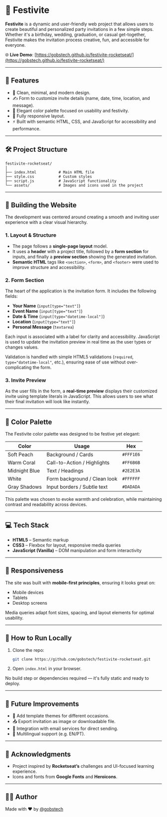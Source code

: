 # 🎉 Festivite

**Festivite** is a dynamic and user-friendly web project that allows users to create beautiful and personalized party invitations in a few simple steps. Whether it's a birthday, wedding, graduation, or casual get-together, Festivite makes the invitation process creative, fun, and accessible for everyone.

🌐 **Live Demo**: [https://gobstech.github.io/festivite-rocketseat/](https://gobstech.github.io/festivite-rocketseat/)

---

## 📌 Features

- 🌟 Clean, minimal, and modern design.
- ✍️ Form to customize invite details (name, date, time, location, and message).
- 🎨 Elegant color palette focused on usability and festivity.
- 📱 Fully responsive layout.
- ⚡ Built with semantic HTML, CSS, and JavaScript for accessibility and performance.

---

## 🛠️ Project Structure

```
festivite-rocketseat/
│
├── index.html          # Main HTML file
├── style.css           # Custom styles
├── script.js           # JavaScript functionality
└── assets/             # Images and icons used in the project
```

---

## 🧱 Building the Website

The development was centered around creating a smooth and inviting user experience with a clear visual hierarchy.

### 1. **Layout & Structure**

- The page follows a **single-page layout** model.
- It uses a **header** with a project title, followed by a **form section** for inputs, and finally a **preview section** showing the generated invitation.
- **Semantic HTML** tags like `<section>`, `<form>`, and `<footer>` were used to improve structure and accessibility.

### 2. **Form Section**

The heart of the application is the invitation form. It includes the following fields:

- **Your Name** (`input[type="text"]`)
- **Event Name** (`input[type="text"]`)
- **Date & Time** (`input[type="datetime-local"]`)
- **Location** (`input[type="text"]`)
- **Personal Message** (`textarea`)

Each input is associated with a label for clarity and accessibility. JavaScript is used to update the invitation preview in real time as the user types or changes values.

Validation is handled with simple HTML5 validations (`required`, `type="datetime-local"`, etc.), ensuring ease of use without over-complicating the form.

### 3. **Invite Preview**

As the user fills in the form, a **real-time preview** displays their customized invite using template literals in JavaScript. This allows users to see what their final invitation will look like instantly.

---

## 🎨 Color Palette

The Festivite color palette was designed to be festive yet elegant:

| Color         | Usage                        | Hex       |
| ------------- | ---------------------------- | --------- |
| Soft Peach    | Background / Cards           | `#FFF1E6` |
| Warm Coral    | Call-to-Action / Highlights  | `#FF6B6B` |
| Midnight Blue | Text / Headings              | `#2E2E3A` |
| White         | Form background / Clean look | `#FFFFFF` |
| Gray Shadows  | Input borders / Subtle text  | `#DADADA` |

This palette was chosen to evoke warmth and celebration, while maintaining contrast and readability across devices.

---

## 💻 Tech Stack

- **HTML5** – Semantic markup
- **CSS3** – Flexbox for layout, responsive media queries
- **JavaScript (Vanilla)** – DOM manipulation and form interactivity

---

## 📱 Responsiveness

The site was built with **mobile-first principles**, ensuring it looks great on:

- Mobile devices
- Tablets
- Desktop screens

Media queries adapt font sizes, spacing, and layout elements for optimal usability.

---

## 🚀 How to Run Locally

1. Clone the repo:
   ```bash
   git clone https://github.com/gobstech/festivite-rocketseat.git
   ```
2. Open `index.html` in your browser.

No build step or dependencies required — it's fully static and ready to deploy.

---

## 📌 Future Improvements

- 🎨 Add template themes for different occasions.
- 📤 Export invitation as image or downloadable file.
- 📧 Integration with email services for direct sending.
- 💬 Multilingual support (e.g. EN/PT).

---

## 🤝 Acknowledgments

- Project inspired by **Rocketseat’s** challenges and UI-focused learning experience.
- Icons and fonts from **Google Fonts** and **Heroicons**.

---

## 🧑‍💻 Author

Made with ❤️ by [@gobstech](https://github.com/gobstech)
